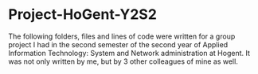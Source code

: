 # Project-HoGent-Y2S2

The following folders, files and lines of code were written for a group project I had in the second semester of the second year of Applied Information Technology: System and Network administration at Hogent. It was not only written by me, but by 3 other colleagues of mine as well.
